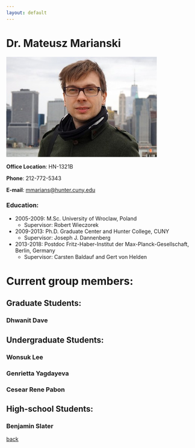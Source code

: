 ```yaml
---
layout: default
---
```


# Dr. Mateusz Marianski

![MM](/assets/img/MMarianski.jpg)


**Office Location**: HN-1321B

**Phone**: 212-772-5343

**E-mail**: mmarians@hunter.cuny.edu

### Education:

- 2005-2009: M.Sc. University of Wroclaw, Poland 
  - Supervisor: Robert Wieczorek                                                                                                                                        
- 2009-2013: Ph.D. Graduate Center and Hunter College, CUNY                                                                                                             
  - Supervisor: Joseph J. Dannenberg                                                                                                                                    
- 2013-2018: Postdoc Fritz-Haber-Institut der Max-Planck-Gesellschaft, Berlin, Germany                                                                                  
  - Supervisor: Carsten Baldauf and Gert von Helden          

# Current group members:

## Graduate Students:

### Dhwanit Dave

## Undergraduate Students:

### Wonsuk Lee

### Genrietta Yagdayeva

### Cesear Rene Pabon

## High-school Students:

### Benjamin Slater

[back](./)

